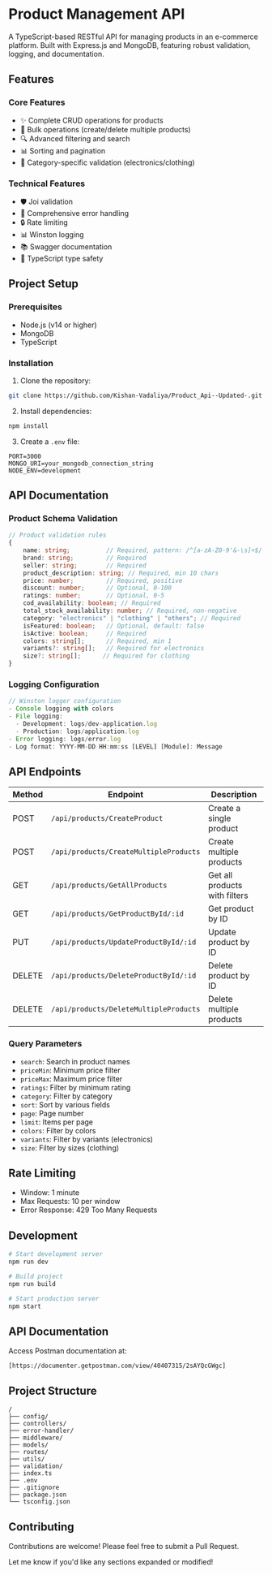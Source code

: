 # Product Management API

A TypeScript-based RESTful API for managing products in an e-commerce platform. Built with Express.js and MongoDB, featuring robust validation, logging, and documentation.

## Features

### Core Features
- ✨ Complete CRUD operations for products
- 🔄 Bulk operations (create/delete multiple products)
- 🔍 Advanced filtering and search
- 📊 Sorting and pagination
- 🎯 Category-specific validation (electronics/clothing)

### Technical Features
- 🛡️ Joi validation
- 📝 Comprehensive error handling
- 🔒 Rate limiting
- 📊 Winston logging
- 📚 Swagger documentation
- 🔄 TypeScript type safety

## Project Setup

### Prerequisites
- Node.js (v14 or higher)
- MongoDB
- TypeScript

### Installation

1. Clone the repository:
```bash
git clone https://github.com/Kishan-Vadaliya/Product_Api--Updated-.git
```

2. Install dependencies:
```bash
npm install
```

3. Create a `.env` file:
```env
PORT=3000
MONGO_URI=your_mongodb_connection_string
NODE_ENV=development
```


## API Documentation

### Product Schema Validation
```typescript
// Product validation rules
{
    name: string;          // Required, pattern: /^[a-zA-Z0-9'&-\s]+$/
    brand: string;         // Required
    seller: string;        // Required
    product_description: string; // Required, min 10 chars
    price: number;         // Required, positive
    discount: number;      // Optional, 0-100
    ratings: number;       // Optional, 0-5
    cod_availability: boolean; // Required
    total_stock_availability: number; // Required, non-negative
    category: "electronics" | "clothing" | "others"; // Required
    isFeatured: boolean;   // Optional, default: false
    isActive: boolean;     // Required
    colors: string[];      // Required, min 1
    variants?: string[];   // Required for electronics
    size?: string[];      // Required for clothing
}
```

### Logging Configuration
```typescript
// Winston logger configuration
- Console logging with colors
- File logging:
  - Development: logs/dev-application.log
  - Production: logs/application.log
- Error logging: logs/error.log
- Log format: YYYY-MM-DD HH:mm:ss [LEVEL] [Module]: Message
```

## API Endpoints

| Method | Endpoint                    | Description                     |
|--------|----------------------------|---------------------------------|
| POST   | `/api/products/CreateProduct` | Create a single product        |
| POST   | `/api/products/CreateMultipleProducts` | Create multiple products |
| GET    | `/api/products/GetAllProducts` | Get all products with filters  |
| GET    | `/api/products/GetProductById/:id` | Get product by ID         |
| PUT    | `/api/products/UpdateProductById/:id` | Update product by ID   |
| DELETE | `/api/products/DeleteProductById/:id` | Delete product by ID   |
| DELETE | `/api/products/DeleteMultipleProducts` | Delete multiple products |

### Query Parameters
- `search`: Search in product names
- `priceMin`: Minimum price filter
- `priceMax`: Maximum price filter
- `ratings`: Filter by minimum rating
- `category`: Filter by category
- `sort`: Sort by various fields
- `page`: Page number
- `limit`: Items per page
- `colors`: Filter by colors
- `variants`: Filter by variants (electronics)
- `size`: Filter by sizes (clothing)

## Rate Limiting
- Window: 1 minute
- Max Requests: 10 per window
- Error Response: 429 Too Many Requests


## Development
```bash
# Start development server
npm run dev

# Build project
npm run build

# Start production server
npm start
```

## API Documentation
Access Postman documentation at:
```
[https://documenter.getpostman.com/view/40407315/2sAYQcGWgc]
```

## Project Structure
```
/
├── config/
├── controllers/
├── error-handler/
├── middleware/
├── models/
├── routes/
├── utils/
├── validation/
├── index.ts
├── .env
├── .gitignore
├── package.json
└── tsconfig.json

```

## Contributing
Contributions are welcome! Please feel free to submit a Pull Request.

Let me know if you'd like any sections expanded or modified!
